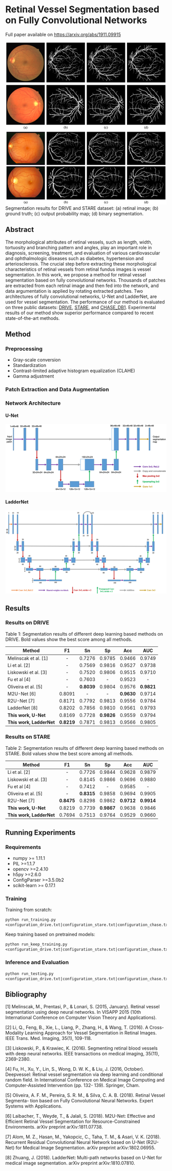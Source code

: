 # Retinal Vessel Segmentation based on Fully Convolutional Networks

Full paper available on https://arxiv.org/abs/1911.09915

![](Images/result_drive.png)
![](Images/result_stare.png)
Segmentation results for DRIVE and STARE dataset: (a) retinal image; (b) ground truth; (c) output probability map; (d) binary segmentation.

## Abstract
The morphological attributes of retinal vessels, such as length, width, tortuosity and branching pattern and angles, play an important role in diagnosis, screening, treatment, and evaluation of various cardiovascular and ophthalmologic diseases such as diabetes, hypertension and arteriosclerosis. The crucial step before extracting these morphological characteristics of retinal vessels from retinal fundus images is vessel segmentation. In this work, we propose a method for retinal vessel segmentation based on fully convolutional networks. Thousands of patches are extracted from each retinal image and then fed into the network, and data argumentation is applied by rotating extracted patches. Two architectures of fully convolutional networks, U-Net and LadderNet, are used for vessel segmentation. The performance of our method is evaluated on three public datasets: [DRIVE](https://www.isi.uu.nl/Research/Databases/DRIVE/), [STARE](http://cecas.clemson.edu/~ahoover/stare/probing/index.html), and [CHASE_DB1](https://blogs.kingston.ac.uk/retinal/chasedb1/). Experimental results of our method show superior performance compared to recent state-of-the-art methods.

## Method
### Preprocessing
* Gray-scale conversion
* Standardization
* Contrast-limited adaptive histogram equalization (CLAHE)
* Gamma adjustment
### Patch Extraction and Data Augmentation

### Network Architecture
#### U-Net 
![](Images/U-Net.png)
#### LadderNet
![](Images/LadderNet.png)

## Results
### Results on DRIVE
Table 1: Segmentation results of different deep learning based methods on DRIVE. Bold values show the best score among all methods.

| Method                   | F1         | Sn         | Sp         | Acc        | AUC        |
| ------------------------ |:----------:|:----------:|:----------:|:----------:|:----------:|
| Melinscak et al. [1]     | -          | 0.7276     | 0.9785     | 0.9466     | 0.9749     |
| Li et al. [2]            | -          | 0.7569     | 0.9816     | 0.9527     | 0.9738     |
| Liskowski et al. [3]     | -          | 0.7520     | 0.9806     | 0.9515     | 0.9710     |
| Fu et al [4]             | -          | 0.7603     | -          | 0.9523     | -          |
| Oliveira et al. [5]      | -          | **0.8039** | 0.9804     | 0.9576     | **0.9821** |
| M2U-Net  [6]             | 0.8091     | -          | -          | **0.9630** | 0.9714     |
| R2U-Net [7]              | 0.8171     | 0.7792     | 0.9813     | 0.9556     | 0.9784     |
| LadderNet  [8]           | 0.8202     | 0.7856     | 0.9810     | 0.9561     | 0.9793     |
| **This work, U-Net**     | 0.8169     | 0.7728     | **0.9826** | 0.9559     | 0.9794     |
| **This work, LadderNet** | **0.8219** | 0.7871     | 0.9813     | 0.9566     | 0.9805     |

### Results on STARE
Table 2: Segmentation results of different deep learning based methods on STARE. Bold values show the best score among all methods.

| Method                   | F1         | Sn         | Sp         | Acc        | AUC        |
| ------------------------ |:----------:|:----------:|:----------:|:----------:|:----------:|
| Li et al. [2]            | -          | 0.7726     | 0.9844     | 0.9628     | 0.9879     |
| Liskowski et al. [3]     | -          | 0.8145     | 0.9866     | 0.9696     | 0.9880     |
| Fu et al [4]             | -          | 0.7412     | -          | 0.9585     | -          |
| Oliveira et al. [5]      | -          | **0.8315** | 0.9858     | 0.9694     | 0.9905     |
| R2U-Net [7]              | **0.8475** | 0.8298     | 0.9862     | **0.9712** | **0.9914** |
| **This work, U-Net**     | 0.8219     | 0.7739     | **0.9867** | 0.9638     | 0.9846     |
| **This work, LadderNet** | 0.7694     | 0.7513     | 0.9764     | 0.9529     | 0.9660     |

## Running Experiments
### Requirements
* numpy >= 1.11.1
* PIL >=1.1.7
* opencv >=2.4.10
* h5py >=2.6.0
* ConfigParser >=3.5.0b2
* scikit-learn >= 0.17.1

### Training
Training from scratch:
```
python run_training.py <configuration_drive.txt|configuration_stare.txt|configuration_chase.txt>
```

Keep training based on pretrained models:
```
python run_keep_training.py <configuration_drive.txt|configuration_stare.txt|configuration_chase.txt>
```
### Inference and Evaluation
```
python run_testing.py <configuration_drive.txt|configuration_stare.txt|configuration_chase.txt>
```

## Bibliography
[1] Melinscak, M., Prentasi, P., & Lonari, S. (2015, January). Retinal vessel segmentation using deep neural networks. In VISAPP 2015 (10th International Conference on Computer Vision Theory and Applications).

[2] Li, Q., Feng, B., Xie, L., Liang, P., Zhang, H., & Wang, T. (2016). A Cross-Modality Learning Approach for Vessel Segmentation in Retinal Images. IEEE Trans. Med. Imaging, 35(1), 109-118.

[3] Liskowski, P., & Krawiec, K. (2016). Segmenting retinal blood vessels with deep neural networks. IEEE transactions on medical imaging, 35(11), 2369-2380.

[4] Fu, H., Xu, Y., Lin, S., Wong, D. W. K., & Liu, J. (2016, October). Deepvessel: Retinal vessel segmentation via deep learning and conditional random field. In International Conference on Medical Image Computing and Computer-Assisted Intervention (pp. 132- 139). Springer, Cham.

[5] Oliveira, A. F. M., Pereira, S. R. M., & Silva, C. A. B. (2018). Retinal Vessel Segmenta- tion based on Fully Convolutional Neural Networks. Expert Systems with Applications.

[6] Laibacher, T., Weyde, T., & Jalali, S. (2018). M2U-Net: Effective and Efficient Retinal Vessel Segmentation for Resource-Constrained Environments. arXiv preprint arXiv:1811.07738.

[7] Alom, M. Z., Hasan, M., Yakopcic, C., Taha, T. M., & Asari, V. K. (2018). Recurrent Residual Convolutional Neural Network based on U-Net (R2U-Net) for Medical Image Segmentation. arXiv preprint arXiv:1802.06955.

[8] Zhuang, J. (2018). LadderNet: Multi-path networks based on U-Net for medical image segmentation. arXiv preprint arXiv:1810.07810.
